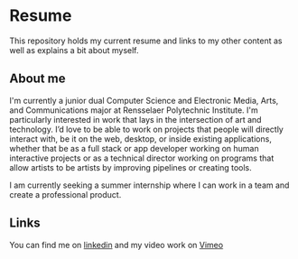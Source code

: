 # Resume
This repository holds my current resume and links to my other content as well as explains a bit about myself.

## About me
I'm currently a junior dual Computer Science and Electronic Media, Arts, and Communications major at Rensselaer Polytechnic Institute. I'm particularly interested in work that lays in the intersection of art and technology. I’d love to be able to work on projects that people will directly interact with, be it on the web, desktop, or inside existing applications, whether that be as a full stack or app developer working on human interactive projects or as a technical director working on programs that allow artists to be artists by improving pipelines or creating tools. 

I am currently seeking a summer internship where I can work in a team and create a professional product.

## Links
You can find me on [linkedin](https://www.linkedin.com/in/john-noonan/) and my video work on [Vimeo](https://vimeo.com/noonanjohn)
